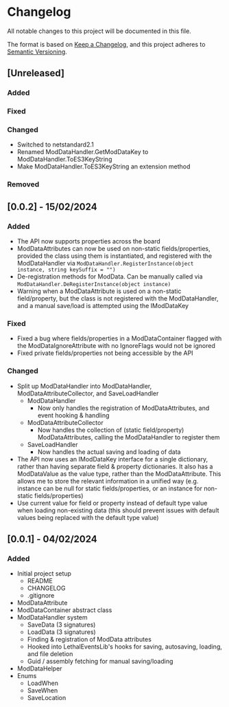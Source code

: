 # Changelog

All notable changes to this project will be documented in this file.

The format is based on [Keep a Changelog](https://keepachangelog.com/en/1.0.0/),
and this project adheres to [Semantic Versioning](https://semver.org/spec/v2.0.0.html).

## [Unreleased]

### Added

### Fixed

### Changed

- Switched to netstandard2.1
- Renamed ModDataHandler.GetModDataKey to ModDataHandler.ToES3KeyString
- Make ModDataHandler.ToES3KeyString an extension method

### Removed

## [0.0.2] - 15/02/2024

### Added

- The API now supports properties across the board
- ModDataAttributes can now be used on non-static fields/properties, provided the class using them is instantiated, and
  registered with the ModDataHandler via `ModDataHandler.RegisterInstance(object instance, string keySuffix = "")`
- De-registration methods for ModData. Can be manually called via `ModDataHandler.DeRegisterInstance(object instance)`
- Warning when a ModDataAttribute is used on a non-static field/property, but the class is not registered with the
  ModDataHandler, and a manual save/load is attempted using the IModDataKey

### Fixed

- Fixed a bug where fields/properties in a ModDataContainer flagged with the ModDataIgnoreAttribute with no IgnoreFlags
  would not be ignored
- Fixed private fields/properties not being accessible by the API

### Changed

- Split up ModDataHandler into ModDataHandler, ModDataAttributeCollector, and SaveLoadHandler
    - ModDataHandler
        - Now only handles the registration of ModDataAttributes, and event hooking & handling
    - ModDataAttributeCollector
        - Now handles the collection of (static field/property) ModDataAttributes, calling the ModDataHandler to
          register them
    - SaveLoadHandler
        - Now handles the actual saving and loading of data
- The API now uses an IModDataKey interface for a single dictionary, rather than having separate field & property
  dictionaries. It also has a ModDataValue as the value type, rather than the ModDataAttribute. This allows me to
  store the relevant information in a unified way (e.g. instance can be null for static fields/properties, or an
  instance for non-static fields/properties)
- Use current value for field or property instead of default type value when loading non-existing data (this should
  prevent issues with default values being replaced with the default type value)

## [0.0.1] - 04/02/2024

### Added

- Initial project setup
    - README
    - CHANGELOG
    - .gitignore
- ModDataAttribute
- ModDataContainer abstract class
- ModDataHandler system
    - SaveData (3 signatures)
    - LoadData (3 signatures)
    - Finding & registration of ModData attributes
    - Hooked into LethalEventsLib's hooks for saving, autosaving, loading, and file deletion
    - Guid / assembly fetching for manual saving/loading
- ModDataHelper
- Enums
    - LoadWhen
    - SaveWhen
    - SaveLocation